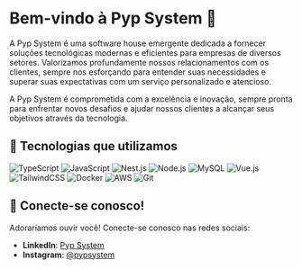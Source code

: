 # Bem-vindo à Pyp System 🖖

A Pyp System é uma software house emergente dedicada a fornecer soluções tecnológicas modernas e eficientes para empresas de diversos setores. Valorizamos profundamente nossos relacionamentos com os clientes, sempre nos esforçando para entender suas necessidades e superar suas expectativas com um serviço personalizado e atencioso.

A Pyp System é comprometida com a excelência e inovação, sempre pronta para enfrentar novos desafios e ajudar nossos clientes a alcançar seus objetivos através da tecnologia.

## 🚀 Tecnologias que utilizamos

![TypeScript](https://img.shields.io/badge/TypeScript-3178C6?logo=typescript&logoColor=fff)
![JavaScript](https://img.shields.io/badge/JavaScript-F7DF1E?logo=javascript&logoColor=000)
![Nest.js](https://img.shields.io/badge/Nest.js-%23E0234E.svg?&logo=NestJS&logoColor=red)
![Node.js](https://img.shields.io/badge/Node.js-6DA55F?&logo=Node.js&logoColor=white)
![MySQL](https://img.shields.io/badge/MySQL-4479A1?logo=mysql&logoColor=fff)
![Vue.js](https://img.shields.io/badge/Vue.js-4FC08D?logo=vuedotjs&logoColor=fff)
![TailwindCSS](https://img.shields.io/badge/Tailwind%20CSS-%2338B2AC.svg?logo=tailwind-css&logoColor=white)
![Docker](https://img.shields.io/badge/Docker-2496ED?logo=docker&logoColor=fff)
![AWS](https://img.shields.io/badge/AWS-%23FF9900.svg?logo=amazon-web-services&logoColor=white)
![Git](https://img.shields.io/badge/Git-F05032?logo=git&logoColor=fff)

## 💬 Conecte-se conosco!

Adoraríamos ouvir você! Conecte-se conosco nas redes sociais:

- **LinkedIn**: [Pyp System](https://linkedin.com/company/pyp-system)
- **Instagram**: [@pypsystem](https://instagram.com/pypsystem)
